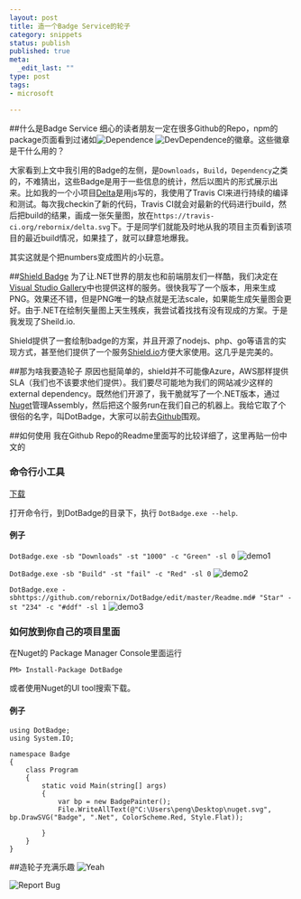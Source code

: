 ```yaml
--- 
layout: post
title: 造一个Badge Service的轮子
category: snippets
status: publish
published: true
meta: 
  _edit_last: ""
type: post
tags: 
- microsoft

---
```

##什么是Badge Service
细心的读者朋友一定在很多Github的Repo，npm的package页面看到过诸如![Dependence](https://david-dm.org/rebornix/delta.png) ![DevDependence](https://david-dm.org/rebornix/delta/dev-status.png)的徽章。这些徽章是干什么用的？

大家看到上文中我引用的Badge的左侧，是`Downloads`，`Build`，`Dependency`之类的，不难猜出，这些Badge是用于一些信息的统计，然后以图片的形式展示出来。比如我的一个小项目[Delta](https://github.com/rebornix/delta)是用js写的，我使用了Travis CI来进行持续的编译和测试。每次我checkin了新的代码，Travis CI就会对最新的代码进行build，然后把build的结果，画成一张矢量图，放在`https://travis-ci.org/rebornix/delta.svg`下。于是同学们就能及时地从我的项目主页看到该项目的最近build情况，如果挂了，就可以肆意地爆我。

其实这就是个把numbers变成图片的小玩意。

##[Shield Badge](https://github.com/badges/shields)
为了让.NET世界的朋友也和前端朋友们一样酷，我们决定在[Visual Studio Gallery](https://visualstudiogallery.msdn.microsoft.com/en-us)中也提供这样的服务。很快我写了一个版本，用来生成PNG。效果还不错，但是PNG唯一的缺点就是无法scale，如果能生成矢量图会更好。由于.NET在绘制矢量图上天生残疾，我尝试着找找有没有现成的方案。于是我发现了Sheild.io.

Shield提供了一套绘制badge的方案，并且开源了nodejs、php、go等语言的实现方式，甚至他们提供了一个服务[Shield.io](http://shield.io)方便大家使用。这几乎是完美的。

##那为啥我要造轮子
原因也挺简单的，shield并不可能像Azure，AWS那样提供SLA（我们也不该要求他们提供）。我们要尽可能地为我们的网站减少这样的external dependency。既然他们开源了，我干脆就写了一个.NET版本，通过[Nuget](https://www.nuget.org/packages/DotBadge)管理Assembly，然后把这个服务run在我们自己的机器上。我给它取了个很俗的名字，叫DotBadge，大家可以前去[Github](https://github.com/rebornix/DotBadge)围观。

##如何使用
我在Github Repo的Readme里面写的比较详细了，这里再贴一份中文的

### 命令行小工具
[下载](http://cmy.me/dotbadge)

打开命令行，到DotBadge的目录下，执行 `DotBadge.exe --help`.

#### 例子
`DotBadge.exe -sb "Downloads" -st "1000" -c "Green" -sl 0` ![demo1](http://rebornix.qiniudn.com/demo1.svg)

`DotBadge.exe -sb "Build" -st "fail" -c "Red" -sl 0` ![demo2](http://rebornix.qiniudn.com/demo2.svg)

`DotBadge.exe -sbhttps://github.com/rebornix/DotBadge/edit/master/Readme.md# "Star" -st "234" -c "#ddf" -sl 1` ![demo3](http://rebornix.qiniudn.com/demo3.svg)

### 如何放到你自己的项目里面
在Nuget的 Package Manager Console里面运行

```
PM> Install-Package DotBadge
```
或者使用Nuget的UI tool搜索下载。

#### 例子
```
using DotBadge;
using System.IO;

namespace Badge
{
    class Program
    {
        static void Main(string[] args)
        {
            var bp = new BadgePainter();
            File.WriteAllText(@"C:\Users\peng\Desktop\nuget.svg", bp.DrawSVG("Badge", ".Net", ColorScheme.Red, Style.Flat));

        }
    }
}

```

##造轮子充满乐趣
![Yeah](http://rebornix.qiniudn.com/yeah.svg)

![Report Bug](http://rebornix.qiniudn.com/reportbug.svg)
